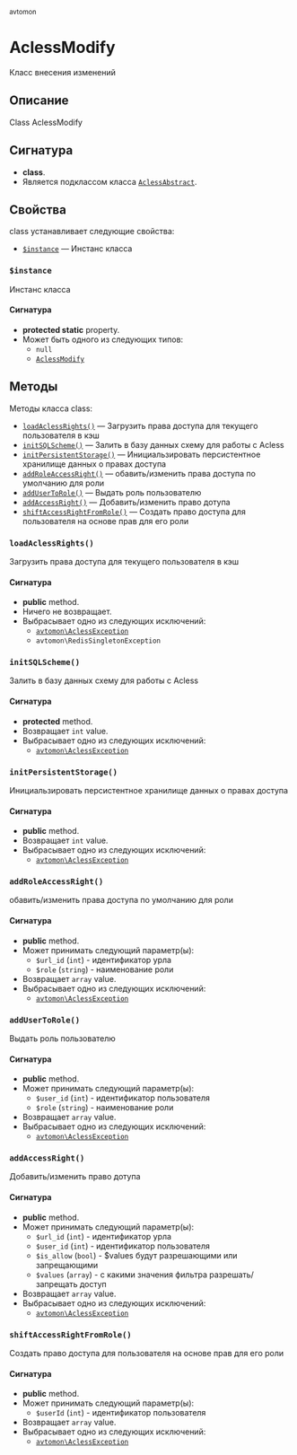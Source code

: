 <small>avtomon</small>

AclessModify
============

Класс внесения изменений

Описание
-----------

Class AclessModify

Сигнатура
---------

- **class**.
- Является подклассом класса [`AclessAbstract`](../avtomon/AclessAbstract.md).

Свойства
----------

class устанавливает следующие свойства:

- [`$instance`](#$instance) &mdash; Инстанс класса

### `$instance` <a name="instance"></a>

Инстанс класса

#### Сигнатура

- **protected static** property.
- Может быть одного из следующих типов:
    - `null`
    - [`AclessModify`](../avtomon/AclessModify.md)

Методы
-------

Методы класса class:

- [`loadAclessRights()`](#loadAclessRights) &mdash; Загрузить права доступа для текущего пользователя в кэш
- [`initSQLScheme()`](#initSQLScheme) &mdash; Залить в базу данных схему для работы с Acless
- [`initPersistentStorage()`](#initPersistentStorage) &mdash; Инициальзировать персистентное хранилище данных о правах доступа
- [`addRoleAccessRight()`](#addRoleAccessRight) &mdash; обавить/изменить права доступа по умолчанию для роли
- [`addUserToRole()`](#addUserToRole) &mdash; Выдать роль пользователю
- [`addAccessRight()`](#addAccessRight) &mdash; Добавить/изменить право дотупа
- [`shiftAccessRightFromRole()`](#shiftAccessRightFromRole) &mdash; Создать право доступа для пользователя на основе прав для его роли

### `loadAclessRights()` <a name="loadAclessRights"></a>

Загрузить права доступа для текущего пользователя в кэш

#### Сигнатура

- **public** method.
- Ничего не возвращает.
- Выбрасывает одно из следующих исключений:
    - [`avtomon\AclessException`](../avtomon/AclessException.md)
    - `avtomon\RedisSingletonException`

### `initSQLScheme()` <a name="initSQLScheme"></a>

Залить в базу данных схему для работы с Acless

#### Сигнатура

- **protected** method.
- Возвращает `int` value.
- Выбрасывает одно из следующих исключений:
    - [`avtomon\AclessException`](../avtomon/AclessException.md)

### `initPersistentStorage()` <a name="initPersistentStorage"></a>

Инициальзировать персистентное хранилище данных о правах доступа

#### Сигнатура

- **public** method.
- Возвращает `int` value.
- Выбрасывает одно из следующих исключений:
    - [`avtomon\AclessException`](../avtomon/AclessException.md)

### `addRoleAccessRight()` <a name="addRoleAccessRight"></a>

обавить/изменить права доступа по умолчанию для роли

#### Сигнатура

- **public** method.
- Может принимать следующий параметр(ы):
    - `$url_id` (`int`) - идентификатор урла
    - `$role` (`string`) - наименование роли
- Возвращает `array` value.
- Выбрасывает одно из следующих исключений:
    - [`avtomon\AclessException`](../avtomon/AclessException.md)

### `addUserToRole()` <a name="addUserToRole"></a>

Выдать роль пользователю

#### Сигнатура

- **public** method.
- Может принимать следующий параметр(ы):
    - `$user_id` (`int`) - идентификатор пользователя
    - `$role` (`string`) - наименование роли
- Возвращает `array` value.
- Выбрасывает одно из следующих исключений:
    - [`avtomon\AclessException`](../avtomon/AclessException.md)

### `addAccessRight()` <a name="addAccessRight"></a>

Добавить/изменить право дотупа

#### Сигнатура

- **public** method.
- Может принимать следующий параметр(ы):
    - `$url_id` (`int`) - идентификатор урла
    - `$user_id` (`int`) - идентификатор пользователя
    - `$is_allow` (`bool`) - $values будут разрешающими или запрещающими
    - `$values` (`array`) - с какими значения фильтра разрешать/запрещать доступ
- Возвращает `array` value.
- Выбрасывает одно из следующих исключений:
    - [`avtomon\AclessException`](../avtomon/AclessException.md)

### `shiftAccessRightFromRole()` <a name="shiftAccessRightFromRole"></a>

Создать право доступа для пользователя на основе прав для его роли

#### Сигнатура

- **public** method.
- Может принимать следующий параметр(ы):
    - `$userId` (`int`) - идентификатор пользователя
- Возвращает `array` value.
- Выбрасывает одно из следующих исключений:
    - [`avtomon\AclessException`](../avtomon/AclessException.md)

